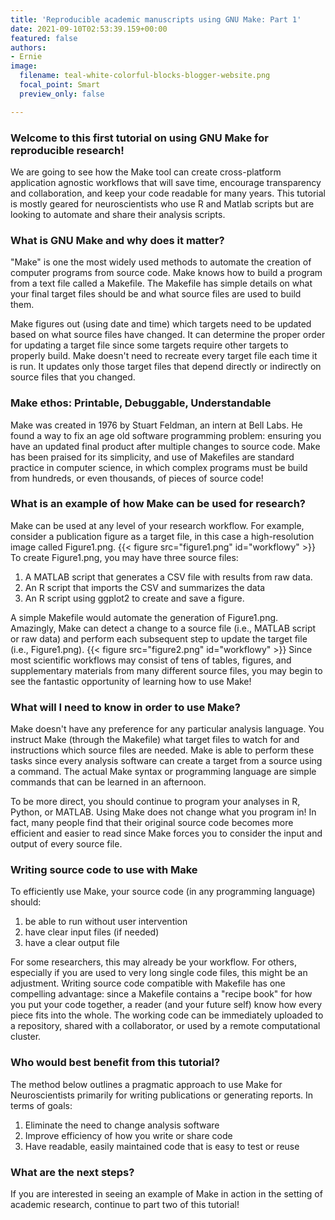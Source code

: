 ```yaml
---
title: 'Reproducible academic manuscripts using GNU Make: Part 1'
date: 2021-09-10T02:53:39.159+00:00
featured: false
authors:
- Ernie
image:
  filename: teal-white-colorful-blocks-blogger-website.png
  focal_point: Smart
  preview_only: false

---
```

### Welcome to this first tutorial on using GNU Make for reproducible research!

We are going to see how the Make tool can create cross-platform application agnostic workflows that will save time, encourage transparency and collaboration, and keep your code readable for many years. This tutorial is mostly geared for neuroscientists who use R and Matlab scripts but are looking to automate and share their analysis scripts.

### What is GNU Make and why does it matter?

"Make" is one the most widely used methods to automate the creation of computer programs from source code. Make knows how to build a program from a text file called a Makefile. The Makefile has simple details on what your final target files should be and what source files are used to build them.

Make figures out (using date and time) which targets need to be updated based on what source files have changed. It can determine the proper order for updating a target file since some targets require other targets to properly build. Make doesn't need to recreate every target file each time it is run. It updates only those target files that depend directly or indirectly on source files that you changed.

### Make ethos: Printable, Debuggable, Understandable

Make was created in 1976 by Stuart Feldman, an intern at Bell Labs. He found a way to fix an age old software programming problem: ensuring you have an updated final product after multiple changes to source code. Make has been praised for its simplicity, and use of Makefiles are standard practice in computer science, in which complex programs must be build from hundreds, or even thousands, of pieces of source code!

### What is an example of how Make can be used for research?

Make can be used at any level of your research workflow. For example, consider a publication figure as a target file, in this case a high-resolution image called Figure1.png.
{{< figure src="figure1.png" id="workflowy" >}}
To create Figure1.png, you may have three source files:

1. A MATLAB script that generates a CSV file with results from raw data.
2. An R script that imports the CSV and summarizes the data
3. An R script using ggplot2 to create and save a figure.

A simple Makefile would automate the generation of Figure1.png. Amazingly, Make can detect a change to a source file (i.e., MATLAB script or raw data) and perform each subsequent step to update the target file (i.e., Figure1.png). {{< figure src="figure2.png" id="workflowy" >}} Since most scientific workflows may consist of tens of tables, figures, and supplementary materials from many different source files, you may begin to see the fantastic opportunity of learning how to use Make!

### What will I need to know in order to use Make?

Make doesn't have any preference for any particular analysis language. You instruct Make (through the Makefile) what target files to watch for and instructions which source files are needed. Make is able to perform these tasks since every analysis software can create a target from a source using a command. The actual Make syntax or programming language are simple commands that can be learned in an afternoon.

To be more direct, you should continue to program your analyses in R, Python, or MATLAB. Using Make does not change what you program in! In fact, many people find that their original source code becomes more efficient and easier to read since Make forces you to consider the input and output of every source file.

### Writing source code to use with Make

To efficiently use Make, your source code (in any programming language) should:

1. be able to run without user intervention
2. have clear input files (if needed)
3. have a clear output file

For some researchers, this may already be your workflow. For others, especially if you are used to very long single code files, this might be an adjustment. Writing source code compatible with Makefile has one compelling advantage: since a Makefile contains a "recipe book" for how you put your code together, a reader (and your future self) know how every piece fits into the whole. The working code can be immediately uploaded to a repository, shared with a collaborator, or used by a remote computational cluster.

### Who would best benefit from this tutorial?

The method below outlines a pragmatic approach to use Make for Neuroscientists primarily for writing publications or generating reports.
In terms of goals:

1. Eliminate the need to change analysis software
2. Improve efficiency of how you write or share code
3. Have readable, easily maintained code that is easy to test or reuse

### What are the next steps?

If you are interested in seeing an example of Make in action in the setting of academic research, continue to part two of this tutorial!